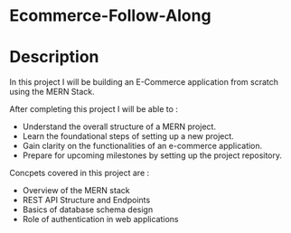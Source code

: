 # Ecommerce-Follow-Along

# Description

In this project I will be building an E-Commerce application from scratch using the MERN Stack.

After completing this project I will be able to :

- Understand the overall structure of a MERN project.
- Learn the foundational steps of setting up a new project. 
- Gain clarity on the functionalities of an e-commerce application. 
- Prepare for upcoming milestones by setting up the project repository.

Concpets covered in this project are : 

- Overview of the MERN stack 
- REST API Structure and Endpoints 
- Basics of database schema design 
- Role of authentication in web applications